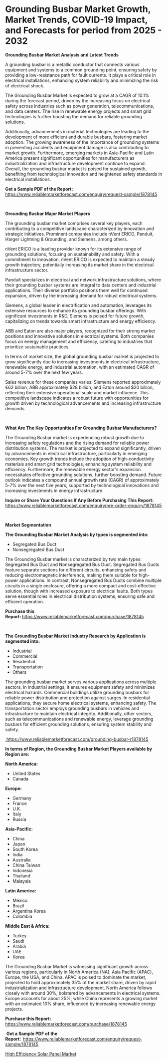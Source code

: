 <p><h1>Grounding Busbar Market Growth, Market Trends, COVID-19 Impact, and Forecasts for period from 2025 - 2032</h1></p><p><strong>Grounding Busbar Market Analysis and Latest Trends</strong></p>
<p><p>A grounding busbar is a metallic conductor that connects various equipment and systems to a common grounding point, ensuring safety by providing a low-resistance path for fault currents. It plays a critical role in electrical installations, enhancing system reliability and minimizing the risk of electrical shock.</p><p>The Grounding Busbar Market is expected to grow at a CAGR of 10.1% during the forecast period, driven by the increasing focus on electrical safety across industries such as power generation, telecommunications, and data centers. The rise in renewable energy projects and smart grid technologies is further boosting the demand for reliable grounding solutions. </p><p>Additionally, advancements in material technologies are leading to the development of more efficient and durable busbars, fostering market adoption. The growing awareness of the importance of grounding systems in preventing accidents and equipment damage is also contributing to market growth. Furthermore, emerging markets in Asia-Pacific and Latin America present significant opportunities for manufacturers as industrialization and infrastructure development continue to expand. Overall, the grounding busbar market is poised for sustained growth, benefiting from technological innovation and heightened safety standards in electrical installations.</p></p>
<p><strong>Get a Sample PDF of the Report:&nbsp;</strong> <a href="https://www.reliablemarketforecast.com/enquiry/request-sample/1878145?utm_campaign=1840&utm_medium=2&utm_source=Github&utm_content=ia&utm_term=14022025&utm_id=grounding-busbar">https://www.reliablemarketforecast.com/enquiry/request-sample/1878145</a></p>
<p>&nbsp;</p>
<p><strong>Grounding Busbar Major Market Players</strong></p>
<p><p>The grounding busbar market comprises several key players, each contributing to a competitive landscape characterized by innovation and strategic initiatives. Prominent companies include nVent ERICO, Panduit, Harger Lightning & Grounding, and Siemens, among others.</p><p>nVent ERICO is a leading provider known for its extensive range of grounding solutions, focusing on sustainability and safety. With a commitment to innovation, nVent ERICO is expected to maintain a steady growth trajectory, potentially increasing its market share in the electrical infrastructure sector.</p><p>Panduit specializes in electrical and network infrastructure solutions, where their grounding busbar systems are integral to data centers and industrial applications. Their diverse portfolio positions them well for continued expansion, driven by the increasing demand for robust electrical systems.</p><p>Siemens, a global leader in electrification and automation, leverages its extensive resources to enhance its grounding busbar offerings. With significant investments in R&D, Siemens is poised for future growth, capitalizing on trends towards smart infrastructure and energy efficiency.</p><p>ABB and Eaton are also major players, recognized for their strong market positions and innovative solutions in electrical systems. Both companies focus on energy management and efficiency, catering to industries that prioritize sustainable practices.</p><p>In terms of market size, the global grounding busbar market is projected to grow significantly due to increasing investments in electrical infrastructure, renewable energy, and industrial automation, with an estimated CAGR of around 5-7% over the next few years.</p><p>Sales revenue for these companies varies: Siemens reported approximately €62 billion, ABB approximately $28 billion, and Eaton around $20 billion, reflecting their extensive operational scale and market influence. This competitive landscape indicates a robust future with opportunities for growth driven by technological advancements and increasing infrastructure demands.</p></p>
<p>&nbsp;</p>
<p><strong>What Are The Key Opportunities For Grounding Busbar Manufacturers?</strong></p>
<p><p>The Grounding Busbar market is experiencing robust growth due to increasing safety regulations and the rising demand for reliable power distribution systems. The market is projected to expand significantly, driven by advancements in electrical infrastructure, particularly in emerging economies. Key growth trends include the adoption of high-conductivity materials and smart grid technologies, enhancing system reliability and efficiency. Furthermore, the renewable energy sector's expansion necessitates effective grounding solutions, further boosting demand. Future outlook indicates a compound annual growth rate (CAGR) of approximately 5-7% over the next five years, supported by technological innovations and increasing investments in energy infrastructure.</p></p>
<p><strong>Inquire or Share Your Questions If Any Before Purchasing This Report:</strong> <a href="https://www.reliablemarketforecast.com/enquiry/pre-order-enquiry/1878145?utm_campaign=1840&utm_medium=2&utm_source=Github&utm_content=ia&utm_term=14022025&utm_id=grounding-busbar">https://www.reliablemarketforecast.com/enquiry/pre-order-enquiry/1878145</a></p>
<p>&nbsp;</p>
<p><strong>Market Segmentation</strong></p>
<p><strong>The Grounding Busbar Market Analysis by types is segmented into:</strong></p>
<p><ul><li>Segregated Bus Duct</li><li>Nonsegregated Bus Duct</li></ul></p>
<p><p>The Grounding Busbar market is characterized by two main types: Segregated Bus Duct and Nonsegregated Bus Duct. Segregated Bus Ducts feature separate sections for different circuits, enhancing safety and reducing electromagnetic interference, making them suitable for high-power applications. In contrast, Nonsegregated Bus Ducts combine multiple circuits in a single enclosure, offering a more compact and cost-effective solution, though with increased exposure to electrical faults. Both types serve essential roles in electrical distribution systems, ensuring safe and efficient operation.</p></p>
<p><strong>Purchase this Report:&nbsp;</strong><a href="https://www.reliablemarketforecast.com/purchase/1878145?utm_campaign=1840&utm_medium=2&utm_source=Github&utm_content=ia&utm_term=14022025&utm_id=grounding-busbar">https://www.reliablemarketforecast.com/purchase/1878145</a></p>
<p>&nbsp;</p>
<p><strong>The Grounding Busbar Market Industry Research by Application is segmented into:</strong></p>
<p><ul><li>Industrial</li><li>Commercial</li><li>Residential</li><li>Transportation</li><li>Others</li></ul></p>
<p><p>The grounding busbar market serves various applications across multiple sectors. In industrial settings, it ensures equipment safety and minimizes electrical hazards. Commercial buildings utilize grounding busbars for reliable power distribution and protection against surges. In residential applications, they secure home electrical systems, enhancing safety. The transportation sector employs grounding busbars in vehicles and infrastructure to maintain electrical integrity. Additionally, other sectors, such as telecommunications and renewable energy, leverage grounding busbars for efficient grounding solutions, ensuring system stability and safety.</p></p>
<p><a href="https://www.reliablemarketforecast.com/grounding-busbar-r1878145?utm_campaign=1840&utm_medium=2&utm_source=Github&utm_content=ia&utm_term=14022025&utm_id=grounding-busbar">&nbsp;https://www.reliablemarketforecast.com/grounding-busbar-r1878145</a></p>
<p><strong>In terms of Region, the Grounding Busbar Market Players available by Region are:</strong></p>
<p>
    <p> <strong> North America: </strong>
        <ul>
            <li>United States</li>
            <li>Canada</li>
        </ul>
        </p> 
    <p> <strong> Europe: </strong>
        <ul>
            <li>Germany</li>
            <li>France</li>
            <li>U.K.</li>
            <li>Italy</li>
            <li>Russia</li>
        </ul>
        </p> 
    <p> <strong> Asia-Pacific: </strong>
        <ul>
            <li>China</li>
            <li>Japan</li>
            <li>South Korea</li>
            <li>India</li>
            <li>Australia</li>
            <li>China Taiwan</li>
            <li>Indonesia</li>
            <li>Thailand</li>
            <li>Malaysia</li>
        </ul>
        </p> 
    <p> <strong> Latin America: </strong>
        <ul>
            <li>Mexico</li>
            <li>Brazil</li>
            <li>Argentina Korea</li>
            <li>Colombia</li>
        </ul>
        </p> 
    <p> <strong> Middle East & Africa: </strong>
        <ul>
            <li>Turkey</li>
            <li>Saudi</li>
            <li>Arabia</li>
            <li>UAE</li>
            <li>Korea</li>
        </ul>
    </p>
    </p>
<p><p>The Grounding Busbar Market is witnessing significant growth across various regions, particularly in North America (NA), Asia Pacific (APAC), Europe, the USA, and China. APAC is poised to dominate the market, projected to hold approximately 35% of the market share, driven by rapid industrialization and infrastructure development. North America follows closely with around 30%, bolstered by advancements in electrical systems. Europe accounts for about 25%, while China represents a growing market with an estimated 10% share, influenced by increasing renewable energy projects.</p></p>
<p><strong>Purchase this Report: </strong><a href="https://www.reliablemarketforecast.com/purchase/1878145?utm_campaign=1840&utm_medium=2&utm_source=Github&utm_content=ia&utm_term=14022025&utm_id=grounding-busbar">https://www.reliablemarketforecast.com/purchase/1878145</a></p>
<p>&nbsp;<strong>Get a Sample PDF of the Report:&nbsp;&nbsp;</strong><a href="https://www.reliablemarketforecast.com/enquiry/request-sample/1878145?utm_campaign=1840&utm_medium=2&utm_source=Github&utm_content=ia&utm_term=14022025&utm_id=grounding-busbar">https://www.reliablemarketforecast.com/enquiry/request-sample/1878145</a></p>
<p><strong></strong></p>
<p><p><a href="https://github.com/vimar16th/Market-Research-Report-List-7/blob/main/high-efficiency-solar-panel-market.md?utm_campaign=1840&utm_medium=2&utm_source=Github&utm_content=ia&utm_term=14022025&utm_id=grounding-busbar">High Efficiency Solar Panel Market</a></p></p>